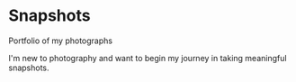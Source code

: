 # Snapshots
Portfolio of my photographs

I'm new to photography and want to begin my journey in taking meaningful snapshots.
